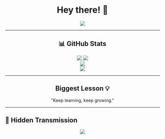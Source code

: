 <h1 align="center">Hey there! 👋</h1>

<p align="center">
  <img src="https://readme-typing-svg.herokuapp.com?font=Fira+Code&duration=2500&pause=600&color=F7A900&center=true&vCenter=true&width=700&lines=Passionate+Developer+%7C+Problem+Solver;Life+Enthusiast;Lifelong+Learner;Exploring+AI+%26+Automation;Breaking+Code+%26+Fixing+It+Since+Day+One!;The+future+belongs+to+those+who+build+it." />
</p>  

---

<h2 align="center">📊 GitHub Stats  </h2>

<p align="center">  
  <img src="https://github-profile-summary-cards.vercel.app/api/cards/stats?username=ECL-Adler400&theme=tokyonight" />  
  <img src="https://github-profile-summary-cards.vercel.app/api/cards/repos-per-language?username=ECL-Adler400&theme=tokyonight" />  
  <br>  
  <img src="https://github-readme-streak-stats.herokuapp.com/?user=ECL-Adler400&theme=tokyonight" />  
  <br>  
  <img src="https://github-profile-trophy.vercel.app/?username=ECL-Adler400&theme=tokyonight&no-frame=true&column=4&margin-w=15&margin-h=15" />  
</p>  

---

<h2 align="center">Biggest Lesson 💡</h2>
<p align="center">"Keep learning, keep growing."</p>

---

## 🎥 Hidden Transmission  

<div align="center">
  <a href="https://www.youtube.com/watch?v=xvFZjo5PgG0">
    <img src="https://img.shields.io/badge/Activate Transmission-FF0000?style=for-the-badge&logo=youtube&logoColor=white" />
  </a>
</div>